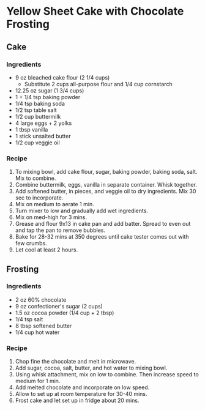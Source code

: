 # Yellow Sheet Cake with Chocolate Frosting
## Cake
### Ingredients

- 9 oz bleached cake flour (2 1/4 cups)
  - Substitute 2 cups all-purpose flour and 1/4 cup cornstarch 
- 12.25 oz sugar (1 3/4 cups)
- 1 + 1/4 tsp baking powder
- 1/4 tsp baking soda
- 1/2 tsp table salt
- 1/2 cup buttermilk
- 4 large eggs + 2 yolks
- 1 tbsp vanilla
- 1 stick unsalted butter
- 1/2 cup veggie oil

### Recipe
1. To mixing bowl, add cake flour, sugar, baking powder, baking soda, salt. Mix to combine.
2. Combine buttermilk, eggs, vanilla in separate container. Whisk together.
3. Add softened butter, in pieces, and veggie oil to dry ingredients. Mix 30 sec to incorporate.
4. Mix on medium to aerate 1 min.
5. Turn mixer to low and gradually add wet ingredients.
6. Mix on med-high for 3 mins.
7. Grease and flour 9x13 in cake pan and add batter. Spread to even out and tap the pan to remove bubbles.
8. Bake for 28-32 mins at 350 degrees until cake tester comes out with few crumbs.
9. Let cool at least 2 hours.

## Frosting 
### Ingredients
- 2 oz 60% chocolate
- 9 oz confectioner's sugar (2 cups)
- 1.5 oz cocoa powder (1/4 cup + 2 tbsp)
- 1/4 tsp salt
- 8 tbsp softened butter
- 1/4 cup hot water

### Recipe
1. Chop fine the chocolate and melt in microwave.
2. Add sugar, cocoa, salt, butter, and hot water to mixing bowl.
3. Using whisk attachment, mix on low to combine. Then increase speed to medium for 1 min.
4. Add melted chocolate and incorporate on low speed.
5. Allow to set up at room temperature for 30-40 mins.
6. Frost cake and let set up in fridge about 20 mins.


